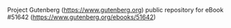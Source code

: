 Project Gutenberg (https://www.gutenberg.org) public repository for
eBook #51642 (https://www.gutenberg.org/ebooks/51642)
